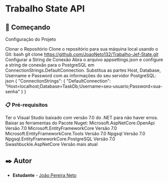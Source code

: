 # Trabalho State API

## 🚀 Começando

Configuração do Projeto

Clonar o Repositório
Clone o repositório para sua máquina local usando o Git: bash git clone https://github.com/JoaoNeto132/Trabalho-Jef-State.git
Configurar a String de Conexão Abra o arquivo appsettings.json e configure a string de conexão para o PostgreSQL em ConnectionStrings.DefaultConnection. 
Substitua as partes Host, Database, Username e Password com as informações do seu servidor PostgreSQL:
json { "ConnectionStrings": { "DefaultConnection": "Host=localhost;Database=TaskDb;Username=seu-usuario;Password=sua-senha" } }

### 📋 Pré-requisitos

Ter o Visual Studio baixado com versão 7.0 do .NET para não haver erros.
Baixar as ferramentas do Pacote Nuget:
Microsoft.AspNetCore.OpenApi Versão 7.0
Microsoft.EntityFrameworkCore Versão 7.0
Microsoft.EntityFrameworkCore.Tools Versão 7.0
Npgsql Versão 7.0
Npgsql.EntityFrameworkCore.PostgreSQL Versão 7.0
Swashbuckle.AspNetCore Versão mais atual

## ✒️ Autor

* **Estudante** - [João Pereira Neto](https://github.com/JoaoNeto132)
